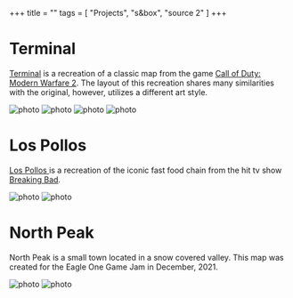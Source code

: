 +++
title = ""
tags = [
    "Projects", "s&box", "source 2"
]
+++

<h1>Terminal</h1>

[Terminal](https://callofduty.fandom.com/wiki/Terminal_(map)#:~:text=Terminal%20is%20a%20medium%20sized,Mark%20Rubin%20of%20Infinity%20Ward.) is a recreation of a classic map from the game [Call of Duty: Modern Warfare 2](https://en.wikipedia.org/wiki/Call_of_Duty:_Modern_Warfare_2). The  layout of this recreation shares many similarities with the original, however, utilizes a different art style.

<div class="thumbnail img">
<img src="https://drive.google.com/uc?export=view&id=1mwm3Q4StOjL5WgQU5Yji7o_EFYiWvGJd" alt="photo">
<img src="https://drive.google.com/uc?export=view&id=1n72hIMUMf5nItLkrDcfn97rjz1_ie-A-" alt="photo">
<img src="https://drive.google.com/uc?export=view&id=1mtqQC3RVptuRzu3a--J-uYYt8EEYUQga&" alt="photo">
<img src="https://drive.google.com/uc?export=view&id=1kREDJX3qqrMVPcJvlQiK1pZ1UIUvwz6l" alt="photo">
</div>

<h1>Los Pollos</h1>

[Los Pollos ](https://breakingbad.fandom.com/wiki/Los_Pollos_Hermanos.) is a recreation of the iconic fast food chain from the hit tv show [Breaking Bad](https://en.wikipedia.org/wiki/Breaking_Bad).

<div class="thumbnail img">
<img src="https://drive.google.com/uc?export=view&id=1zB9RvnYkZjOz1BWYF4uiyUaq39eZMgPq" alt="photo">
<img src="https://drive.google.com/uc?export=view&id=13Bf7wxiAuFvxncaKpcLQkteUEtxfSljS" alt="photo">
</div>

<h1>North Peak</h1>

North Peak is a small town located in a snow covered valley. This map was created for the Eagle One Game Jam in December, 2021. 

<div class="thumbnail img">
<img src="https://drive.google.com/uc?export=view&id=1cRKssnJi8scyEa8Pf06i6tVi1iIqIzos" alt="photo">
<img src="https://drive.google.com/uc?export=view&id=1A_U7rSzY54H0J1aWnOO9XLMpYSufnLSu" alt="photo">
</div>